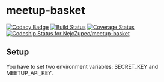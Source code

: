 meetup-basket
=============
[![Codacy Badge](https://www.codacy.com/project/badge/ef556d72271749bb830f90991ef861ad)](https://www.codacy.com/public/zupecnejc_3396/meetup-basket)
[![Build Status](https://travis-ci.org/NejcZupec/meetup-basket.svg?branch=master)](https://travis-ci.org/NejcZupec/meetup-basket)
[![Coverage Status](https://img.shields.io/coveralls/NejcZupec/meetup-basket.svg)](https://coveralls.io/r/NejcZupec/meetup-basket)
[ ![Codeship Status for NejcZupec/meetup-basket](https://codeship.com/projects/9733edb0-4eee-0132-aaa0-76883f3d5ece/status)](https://codeship.com/projects/47802)

Setup
-----
You have to set two environment variables: SECRET_KEY and MEETUP_API_KEY.
